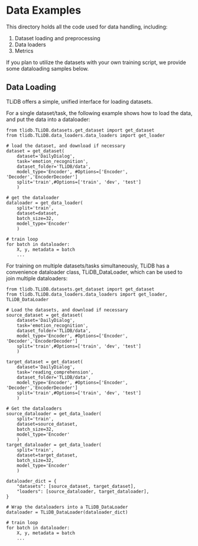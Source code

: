 # Data Examples

This directory holds all the code used for data handling, including:
1. Dataset loading and preprocessing
2. Data loaders
3. Metrics

If you plan to utilize the datasets with your own training script, we provide some dataloading samples below.

## Data Loading
TLiDB offers a simple, unified interface for loading datasets.

For a single dataset/task, the following example shows how to load the data, and put the data into a dataloader:


```python3
from tlidb.TLiDB.datasets.get_dataset import get_dataset
from tlidb.TLiDB.data_loaders.data_loaders import get_loader

# load the dataset, and download if necessary
dataset = get_dataset(
    dataset='DailyDialog',
    task='emotion_recognition',
    dataset_folder='TLiDB/data',
    model_type='Encoder', #Options=['Encoder', 'Decoder','EncoderDecoder']
    split='train',#Options=['train', 'dev', 'test']
    )

# get the dataloader
dataloader = get_data_loader(
    split='train', 
    dataset=dataset,
    batch_size=32,
    model_type='Encoder'
    )

# train loop
for batch in dataloader:
    X, y, metadata = batch
    ...
```

For training on multiple datasets/tasks simultaneously, TLiDB has a convenience dataloader class, TLiDB_DataLoader, which can be used to join multiple dataloaders:

```python3
from tlidb.TLiDB.datasets.get_dataset import get_dataset
from tlidb.TLiDB.data_loaders.data_loaders import get_loader, TLiDB_DataLoader

# Load the datasets, and download if necessary
source_dataset = get_dataset(
    dataset='DailyDialog',
    task='emotion_recognition',
    dataset_folder='TLiDB/data',
    model_type='Encoder', #Options=['Encoder', 'Decoder','EncoderDecoder']
    split='train',#Options=['train', 'dev', 'test']
    )

target_dataset = get_dataset(
    dataset='DailyDialog',
    task='reading_comprehension',
    dataset_folder='TLiDB/data',
    model_type='Encoder', #Options=['Encoder', 'Decoder','EncoderDecoder']
    split='train',#Options=['train', 'dev', 'test']
    )

# Get the dataloaders
source_dataloader = get_data_loader(
    split='train', 
    dataset=source_dataset,
    batch_size=32,
    model_type='Encoder'
    )
target_dataloader = get_data_loader(
    split='train', 
    dataset=target_dataset,
    batch_size=32,
    model_type='Encoder'
    )

dataloader_dict = {
    "datasets": [source_dataset, target_dataset],
    "loaders": [source_dataloader, target_dataloader],
}

# Wrap the dataloaders into a TLiDB_DataLoader
dataloader = TLiDB_DataLoader(dataloader_dict)

# train loop
for batch in dataloader:
    X, y, metadata = batch
    ...

```